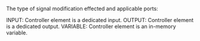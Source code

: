 ﻿The type of signal modification effected and applicable ports:

INPUT: Controller element is a dedicated input.
OUTPUT: Controller element is a dedicated output.
VARIABLE: Controller element is an in-memory variable.